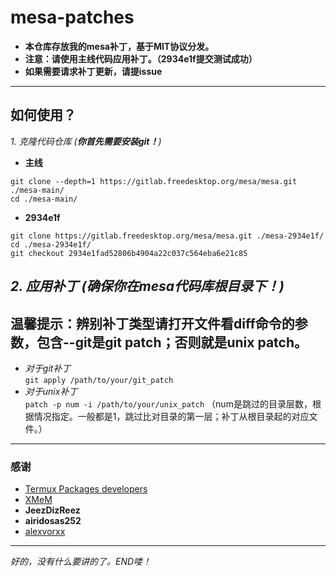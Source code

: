 # mesa-patches
- **本仓库存放我的mesa补丁，基于MIT协议分发。**  
- **注意：请使用主线代码应用补丁。（2934e1f提交测试成功）**  
- **如果需要请求补丁更新，请提issue**  
---
## 如何使用？
_1. 克隆代码仓库 (**你首先需要安装git！**)_
- **主线**
```
git clone --depth=1 https://gitlab.freedesktop.org/mesa/mesa.git ./mesa-main/
cd ./mesa-main/
```
- **2934e1f**
```
git clone https://gitlab.freedesktop.org/mesa/mesa.git ./mesa-2934e1f/
cd ./mesa-2934e1f/
git checkout 2934e1fad52806b4904a22c037c564eba6e21c85
```
_2. 应用补丁 (**确保你在mesa代码库根目录下！**)_  
---
**温馨提示：辨别补丁类型请打开文件看diff命令的参数，包含--git是git patch；否则就是unix patch。**  
---
* _对于git补丁_  
`git apply /path/to/your/git_patch`  
* _对于unix补丁_  
`patch -p num -i /path/to/your/unix_patch` （num是跳过的目录层数，根据情况指定。一般都是1，跳过比对目录的第一层；补丁从根目录起的对应文件。）   
---
### 感谢
* [Termux Packages developers](https://github.com/termux/termux-packages "Termux Packages Github Repository")
* [XMeM](https://github.com/XMeM "XMeM Github")
* **JeezDizReez**
* **airidosas252**
* [alexvorxx](https://github.com/alexvorxx "alexvorxx Github")
---
_好的，没有什么要讲的了。END喽！_
